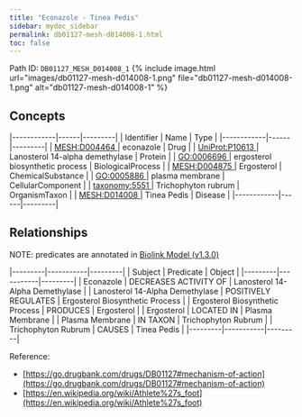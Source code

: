 ```yaml
---
title: "Econazole - Tinea Pedis"
sidebar: mydoc_sidebar
permalink: db01127-mesh-d014008-1.html
toc: false 
---
```



Path ID: `DB01127_MESH_D014008_1`
{% include image.html url="images/db01127-mesh-d014008-1.png" file="db01127-mesh-d014008-1.png" alt="db01127-mesh-d014008-1" %}

## Concepts

|------------|------|---------|
| Identifier | Name | Type    |
|------------|------|---------|
| <a href="https://identifiers.org/MESH:D004464">MESH:D004464 </a> | econazole | Drug |
| <a href="https://identifiers.org/UniProt:P10613">UniProt:P10613 </a> | Lanosterol 14-alpha demethylase | Protein |
| <a href="https://identifiers.org/GO:0006696">GO:0006696 </a> | ergosterol biosynthetic process | BiologicalProcess |
| <a href="https://identifiers.org/MESH:D004875">MESH:D004875 </a> | Ergosterol | ChemicalSubstance |
| <a href="https://identifiers.org/GO:0005886">GO:0005886 </a> | plasma membrane | CellularComponent |
| <a href="https://identifiers.org/taxonomy:5551">taxonomy:5551 </a> | Trichophyton rubrum | OrganismTaxon |
| <a href="https://identifiers.org/MESH:D014008">MESH:D014008 </a> | Tinea Pedis | Disease |
|------------|------|---------|

## Relationships


NOTE: predicates are annotated in <a href="https://github.com/biolink/biolink-model/releases/tag/v1.3.0">Biolink Model (v1.3.0)</a>

|---------|-----------|---------|
| Subject | Predicate | Object  |
|---------|-----------|---------|
| Econazole | DECREASES ACTIVITY OF | Lanosterol 14-Alpha Demethylase |
| Lanosterol 14-Alpha Demethylase | POSITIVELY REGULATES | Ergosterol Biosynthetic Process |
| Ergosterol Biosynthetic Process | PRODUCES | Ergosterol |
| Ergosterol | LOCATED IN | Plasma Membrane |
| Plasma Membrane | IN TAXON | Trichophyton Rubrum |
| Trichophyton Rubrum | CAUSES | Tinea Pedis |
|---------|-----------|---------|

Reference: 
  - [https://go.drugbank.com/drugs/DB01127#mechanism-of-action](https://go.drugbank.com/drugs/DB01127#mechanism-of-action)
  - [https://en.wikipedia.org/wiki/Athlete%27s_foot](https://en.wikipedia.org/wiki/Athlete%27s_foot)
